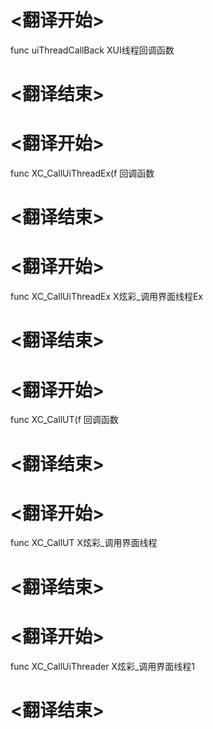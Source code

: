 
# <翻译开始>
func uiThreadCallBack
XUI线程回调函数
# <翻译结束>


# <翻译开始>
func XC_CallUiThreadEx(f
回调函数
# <翻译结束>

# <翻译开始>
func XC_CallUiThreadEx
X炫彩_调用界面线程Ex
# <翻译结束>


# <翻译开始>
func XC_CallUT(f
回调函数
# <翻译结束>

# <翻译开始>
func XC_CallUT
X炫彩_调用界面线程
# <翻译结束>


# <翻译开始>
func XC_CallUiThreader
X炫彩_调用界面线程1
# <翻译结束>

